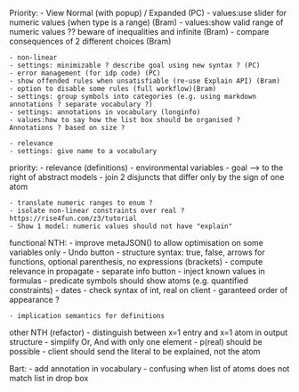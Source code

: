 Priority:
    - View Normal (with popup) / Expanded (PC)
    - values:use slider for numeric values (when type is a range) (Bram)
    - values:show valid range of numeric values ?? beware of inequalities and infinite (Bram)
    - compare consequences of 2 different choices (Bram)

    - non-linear
    - settings: minimizable ? describe goal using new syntax ? (PC)
    - error management (for idp code) (PC)
    - show offended rules when unsatisfiable (re-use Explain API) (Bram)
    - option to disable some rules (full workflow)(Bram)
    - settings: group symbols into categories (e.g. using markdown annotations ? separate vocabulary ?)
    - settings: annotations in vocabulary (longinfo)
    - values:how to say how the list box should be organised ?  Annotations ? based on size ?

    - relevance
    - settings: give name to a vocabulary


priority:
    - relevance (definitions)
    - environmental variables
    - goal --> to the right of abstract models
    - join 2 disjuncts that differ only by the sign of one atom

    - translate numeric ranges to enum ?
    - isolate non-linear constraints over real ? https://rise4fun.com/z3/tutorial
    - Show 1 model: numeric values should not have "explain"

functional NTH:
    - improve metaJSON() to allow optimisation on some variables only
    - Undo button
    - structure syntax: true, false, arrows for functions, optional parenthesis, no expressions (brackets)
    - compute relevance in propagate
    - separate info button
    - inject known values in formulas
    - predicate symbols should show atoms (e.g. quantified constraints)
    - dates
    - check syntax of int, real on client
    - garanteed order of appearance ?

    - implication semantics for definitions

other NTH (refactor)
    - distinguish between x=1 entry and x=1 atom in output structure
    - simplify Or, And with only one element
    - p(real) should be possible
    - client should send the literal to be explained, not the atom



Bart:
    - add annotation in vocabulary
    - confusing when list of atoms does not match list in drop box